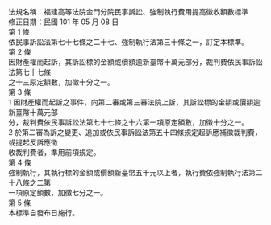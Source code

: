 法規名稱：福建高等法院金門分院民事訴訟、強制執行費用提高徵收額數標準  
修正日期：民國 101 年 05 月 08 日  
第 1 條  
依民事訴訟法第七十七條之二十七、強制執行法第三十條之一，訂定本標準。  
第 2 條  
因財產權而起訴，其訴訟標的金額或價額逾新臺幣十萬元部分，裁判費依民事訴訟法第七十七條  
之十三原定額數，加徵十分之一。  
第 3 條  
1 因財產權而起訴之事件，向第二審或第三審法院上訴，其訴訟標的金額或價額逾新臺幣十萬元部  
分，裁判費依民事訴訟法第七十七條之十六第一項原定額數，加徵十分之一。  
2 於第二審為訴之變更、追加或依民事訴訟法第五十四條規定起訴應補徵裁判費，或提起反訴應徵  
收裁判費者，準用前項規定。  
第 4 條  
強制執行，其執行標的金額或價額新臺幣五千元以上者，執行費依強制執行法第二十八條之二第  
一項原定額數，加徵七分之一。  
第 5 條  
本標準自發布日施行。  


